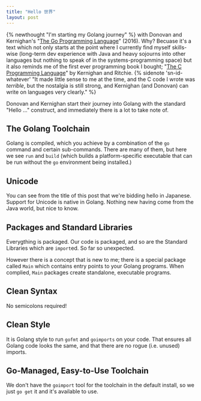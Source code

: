 ```yaml
---
title: "Hello 世界"
layout: post
---
```

{% newthought "I'm starting my Golang journey" %} with Donovan and Kernighan's "[The Go Programming Language](https://www.gopl.io/)" (2016).  Why? Becuase it's a text which not only starts at the point where I currently find myself skills-wise (long-term dev experience with Java and heavy sojourns into other languages but nothing to speak of in the systems-programming space) but it also reminds me of the first ever programming book I bought; "[The C Programming Language](https://www.cprogramming.com/books/ritchie.html)" by Kernighan and Ritchie.  {% sidenote 'sn-id-whatever' "It made little sense to me at the time, and the C code I wrote was _terrible_, but the nostalgia is still strong, and Kernighan (and Donovan) can write on languages very clearly." %}

Donovan and Kernighan start their journey into Golang with the standard "Hello ..." construct, and immediately there is a lot to take note of.

## The Golang Toolchain
Golang is compiled, which you achieve by a combination of the `go` command and certain sub-commands.  There are many of them, but here we see `run` and `build` (which builds a platform-specific executable that can be run without the `go` environment being installed.)

## Unicode
You can see from the title of this post that we're bidding hello in Japanese.  Support for Unicode is native in Golang.  Nothing new having come from the Java world, but nice to know.

## Packages and Standard Libraries
Everygthing is packaged.  Our code is packaged, and so are the Standard Libraries which are `import`ed.  So far so unexpected. 

However there is a concept that is new to me; there is a special package called `Main` which contains entry points to your Golang programs. When complied, `Main` packages create standalone, executable programs.

## Clean Syntax
No semicolons required!

## Clean Style
It is Golang style to run `gofmt` and `goimports` on your code.  That ensures all Golang code looks the same, and that there are no rogue (i.e. unused) imports.

## Go-Managed, Easy-to-Use Toolchain
We don't have the `goimport` tool for the toolchain in the default install, so we just `go get` it and it's available to use.